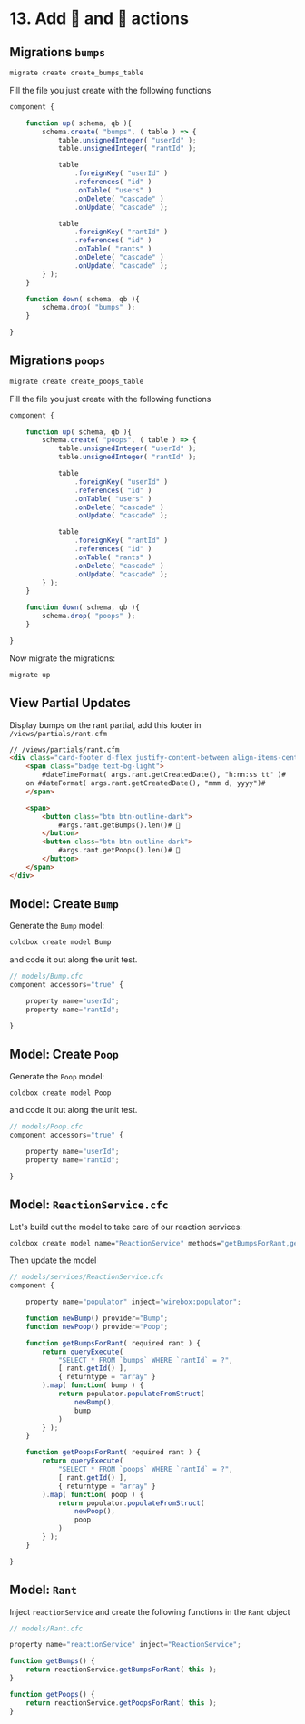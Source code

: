 # 13. Add 👊 and 💩 actions

## Migrations `bumps`

```bash
migrate create create_bumps_table
```

Fill the file you just create with the following functions

```js
component {

	function up( schema, qb ){
		schema.create( "bumps", ( table ) => {
			table.unsignedInteger( "userId" );
			table.unsignedInteger( "rantId" );

			table
				.foreignKey( "userId" )
				.references( "id" )
				.onTable( "users" )
				.onDelete( "cascade" )
				.onUpdate( "cascade" );

			table
				.foreignKey( "rantId" )
				.references( "id" )
				.onTable( "rants" )
				.onDelete( "cascade" )
				.onUpdate( "cascade" );
		} );
	}

	function down( schema, qb ){
		schema.drop( "bumps" );
	}

}
```

## Migrations `poops`

```bash
migrate create create_poops_table
```

Fill the file you just create with the following functions

```js
component {

	function up( schema, qb ){
		schema.create( "poops", ( table ) => {
			table.unsignedInteger( "userId" );
			table.unsignedInteger( "rantId" );

			table
				.foreignKey( "userId" )
				.references( "id" )
				.onTable( "users" )
				.onDelete( "cascade" )
				.onUpdate( "cascade" );

			table
				.foreignKey( "rantId" )
				.references( "id" )
				.onTable( "rants" )
				.onDelete( "cascade" )
				.onUpdate( "cascade" );
		} );
	}

	function down( schema, qb ){
		schema.drop( "poops" );
	}

}
```

Now migrate the migrations:

```bash
migrate up
```

## View Partial Updates

Display bumps on the rant partial, add this footer in `/views/partials/rant.cfm`

```html
// /views/partials/rant.cfm
<div class="card-footer d-flex justify-content-between align-items-center">
    <span class="badge text-bg-light">
        #dateTimeFormat( args.rant.getCreatedDate(), "h:nn:ss tt" )#
    on #dateFormat( args.rant.getCreatedDate(), "mmm d, yyyy")#
    </span>

    <span>
        <button class="btn btn-outline-dark">
            #args.rant.getBumps().len()# 👊
        </button>
        <button class="btn btn-outline-dark">
            #args.rant.getPoops().len()# 💩
        </button>
    </span>
</div>
```

## Model: Create `Bump`

Generate the `Bump` model:

```bash
coldbox create model Bump
```

and code it out along the unit test.

```js
// models/Bump.cfc
component accessors="true" {

    property name="userId";
    property name="rantId";

}
```

## Model: Create `Poop`

Generate the `Poop` model:

```bash
coldbox create model Poop
```

and code it out along the unit test.

```js
// models/Poop.cfc
component accessors="true" {

    property name="userId";
    property name="rantId";

}
```

## Model: `ReactionService.cfc`

Let's build out the model to take care of our reaction services:

```bash
coldbox create model name="ReactionService" methods="getBumpsForRant,getPoopsForRant"
```

Then update the model

```js
// models/services/ReactionService.cfc
component {

    property name="populator" inject="wirebox:populator";

    function newBump() provider="Bump";
    function newPoop() provider="Poop";

    function getBumpsForRant( required rant ) {
        return queryExecute(
            "SELECT * FROM `bumps` WHERE `rantId` = ?",
            [ rant.getId() ],
            { returntype = "array" }
        ).map( function( bump ) {
            return populator.populateFromStruct(
                newBump(),
                bump
            )
        } );
    }

    function getPoopsForRant( required rant ) {
        return queryExecute(
            "SELECT * FROM `poops` WHERE `rantId` = ?",
            [ rant.getId() ],
            { returntype = "array" }
        ).map( function( poop ) {
            return populator.populateFromStruct(
                newPoop(),
                poop
            )
        } );
    }

}
```

## Model: `Rant`

Inject `reactionService` and create the following functions in the `Rant` object

```js
// models/Rant.cfc

property name="reactionService" inject="ReactionService";

function getBumps() {
    return reactionService.getBumpsForRant( this );
}

function getPoops() {
    return reactionService.getPoopsForRant( this );
}
```

